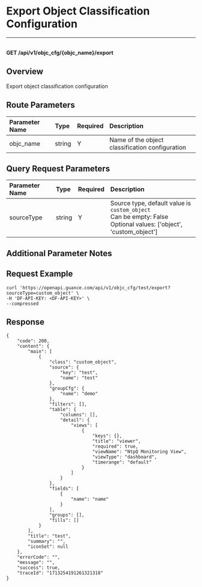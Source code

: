 # Export Object Classification Configuration

---

<br />**GET /api/v1/objc_cfg/\{objc_name\}/export**

## Overview
Export object classification configuration



## Route Parameters

| Parameter Name | Type   | Required | Description               |
|:--------------|:-------|:--------|:-------------------------|
| objc_name     | string | Y       | Name of the object classification configuration<br> |


## Query Request Parameters

| Parameter Name | Type   | Required | Description               |
|:--------------|:-------|:--------|:-------------------------|
| sourceType    | string | Y       | Source type, default value is `custom_object`<br>Can be empty: False <br>Optional values: ['object', 'custom_object'] <br> |

## Additional Parameter Notes



## Request Example
```shell
curl 'https://openapi.guance.com/api/v1/objc_cfg/test/export?sourceType=custom_object' \
-H 'DF-API-KEY: <DF-API-KEY>' \
--compressed
```



## Response
```shell
{
    "code": 200,
    "content": {
        "main": [
            {
                "class": "custom_object",
                "source": {
                    "key": "test",
                    "name": "test"
                },
                "groupCfg": {
                    "name": "demo"
                },
                "filters": [],
                "table": {
                    "columns": [],
                    "detail": {
                        "views": [
                            {
                                "keys": {},
                                "title": "viewer",
                                "required": true,
                                "viewName": "NtpQ Monitoring View",
                                "viewType": "dashboard",
                                "timerange": "default"
                            }
                        ]
                    }
                },
                "fields": [
                    {
                        "name": "name"
                    }
                ],
                "groups": [],
                "fills": []
            }
        ],
        "title": "test",
        "summary": "",
        "iconSet": null
    },
    "errorCode": "",
    "message": "",
    "success": true,
    "traceId": "1713254191261321318"
} 
```